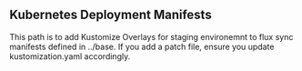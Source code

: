 ## Kubernetes Deployment Manifests
This path is to add Kustomize Overlays for staging environemnt to flux sync  manifests defined in ../base.
If you add a patch file, ensure you update kustomization.yaml accordingly.
